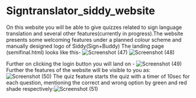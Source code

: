 # Signtranslator_siddy_website

On this website you will be able to give quizzes related to sign language translation and several other features(currently in progress).The website presents some welcoming features under a planned colour scheme and manually designed logo of Siddy(Sign+Buddy) 
The landing page (semifinal.html) looks like this- ![Screenshot (47)](https://github.com/Nandini26-prog/Signtranslator_siddy_website/assets/113116163/3d8cacc2-b59c-4628-858a-0442a9214d33)
![Screenshot (48)](https://github.com/Nandini26-prog/Signtranslator_siddy_website/assets/113116163/73abe47b-25f2-4e65-b747-dded23ca2e20)

Further on clicking the login button you will land on - ![Screenshot (49)](https://github.com/Nandini26-prog/Signtranslator_siddy_website/assets/113116163/b4738e0d-0c58-4942-8711-1006d8abdead)
Further the features of the website will be visible to you as: ![Screenshot (50)](https://github.com/Nandini26-prog/Signtranslator_siddy_website/assets/113116163/a3a83774-e544-42c3-ab17-7f45b425275d)
The quiz feature starts the quiz with a timer of 10sec for each question, mentioning the correct and wrong option by green and red shade respectively:![Screenshot (51)](https://github.com/Nandini26-prog/Signtranslator_siddy_website/assets/113116163/196e7003-6006-4cb5-9934-1b175d5415e0)

